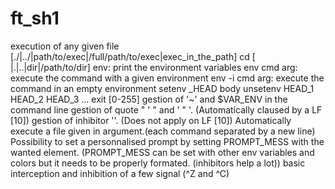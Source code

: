 # ft_sh1
execution of any given file [./|../|path/to/exec|/full/path/to/exec|exec_in_the_path]
cd [ |.|..|dir|/path/to/dir]
env: print the environment variables
env cmd arg: execute the command with a given environment
env -i cmd arg: execute the command in an empty environment
setenv _HEAD body
unsetenv HEAD_1 HEAD_2 HEAD_3 ...
exit [0-255]
gestion of '~' and $VAR_ENV in the command line
gestion of quote " ' " and ' " '. (Automatically claused by a LF [10])
gestion of inhibitor '\'. (Does not apply on LF [10])
Automatically execute a file given in argument.(each command separated by a new line)
Possibility to set a personnalised prompt by setting PROMPT_MESS with the wanted element.
(PROMPT_MESS can be set with other env variables and colors but it needs to be properly formated. (inhibitors help a lot))
basic interception and inhibition of a few signal (^Z and ^C)

